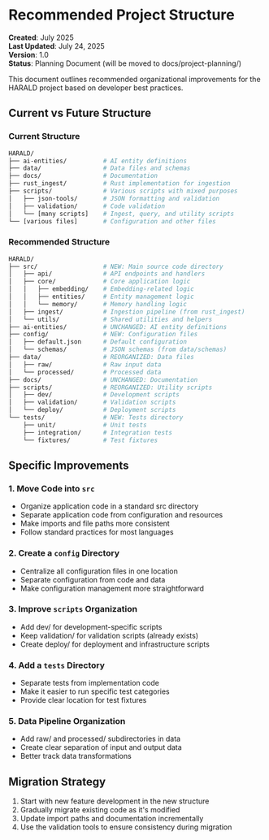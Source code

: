 # Recommended Project Structure

**Created**: July 2025  
**Last Updated**: July 24, 2025  
**Version**: 1.0  
**Status**: Planning Document (will be moved to docs/project-planning/)

This document outlines recommended organizational improvements for the HARALD
project based on developer best practices.

## Current vs Future Structure

### Current Structure

```bash
HARALD/
├── ai-entities/          # AI entity definitions
├── data/                 # Data files and schemas
├── docs/                 # Documentation
├── rust_ingest/          # Rust implementation for ingestion
├── scripts/              # Various scripts with mixed purposes
│   ├── json-tools/       # JSON formatting and validation
│   ├── validation/       # Code validation
│   └── [many scripts]    # Ingest, query, and utility scripts
└── [various files]       # Configuration and other files
```

### Recommended Structure

```bash
HARALD/
├── src/                  # NEW: Main source code directory
│   ├── api/              # API endpoints and handlers
│   ├── core/             # Core application logic
│   │   ├── embedding/    # Embedding-related logic
│   │   ├── entities/     # Entity management logic
│   │   └── memory/       # Memory handling logic
│   ├── ingest/           # Ingestion pipeline (from rust_ingest)
│   └── utils/            # Shared utilities and helpers
├── ai-entities/          # UNCHANGED: AI entity definitions
├── config/               # NEW: Configuration files
│   ├── default.json      # Default configuration
│   └── schemas/          # JSON schemas (from data/schemas)
├── data/                 # REORGANIZED: Data files
│   ├── raw/              # Raw input data
│   └── processed/        # Processed data
├── docs/                 # UNCHANGED: Documentation
├── scripts/              # REORGANIZED: Utility scripts
│   ├── dev/              # Development scripts
│   ├── validation/       # Validation scripts
│   └── deploy/           # Deployment scripts
└── tests/                # NEW: Tests directory
    ├── unit/             # Unit tests
    ├── integration/      # Integration tests
    └── fixtures/         # Test fixtures
```

## Specific Improvements

### 1. Move Code into `src`

- Organize application code in a standard src directory
- Separate application code from configuration and resources
- Make imports and file paths more consistent
- Follow standard practices for most languages

### 2. Create a `config` Directory

- Centralize all configuration files in one location
- Separate configuration from code and data
- Make configuration management more straightforward

### 3. Improve `scripts` Organization

- Add dev/ for development-specific scripts
- Keep validation/ for validation scripts (already exists)
- Create deploy/ for deployment and infrastructure scripts

### 4. Add a `tests` Directory

- Separate tests from implementation code
- Make it easier to run specific test categories
- Provide clear location for test fixtures

### 5. Data Pipeline Organization

- Add raw/ and processed/ subdirectories in data
- Create clear separation of input and output data
- Better track data transformations

## Migration Strategy

1. Start with new feature development in the new structure
2. Gradually migrate existing code as it's modified
3. Update import paths and documentation incrementally
4. Use the validation tools to ensure consistency during migration

